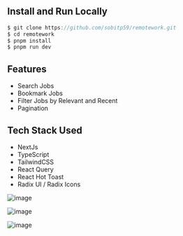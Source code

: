 ## Install and Run Locally
```js
$ git clone https://github.com/sobitp59/remotework.git
$ cd remotework
$ pnpm install
$ pnpm run dev
```

## Features
- Search Jobs
- Bookmark Jobs
- Filter Jobs by Relevant and Recent
- Pagination

## Tech Stack Used
- NextJs
- TypeScript
- TailwindCSS
- React Query
- React Hot Toast
- Radix UI / Radix Icons
  
![image](https://github.com/sobitp59/remotework/assets/66735394/50e13ed4-1695-45a4-a2d3-6f234aee3068)

![image](https://github.com/sobitp59/remotework/assets/66735394/0f16118e-da91-4b7c-998a-3df43aa7c61f)

![image](https://github.com/sobitp59/remotework/assets/66735394/6c698179-cb03-4980-8dfb-bbd75a0fc5b9)


